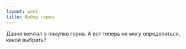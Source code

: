 ```yaml
---
layout: post 
title: Выбор горна 
--- 
```

Давно мечтал о покупке горна. А вот теперь не могу определиться, какой выбрать?
